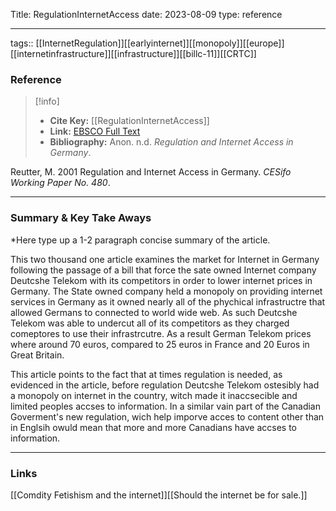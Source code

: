 
Title: RegulationInternetAccess
date: 2023-08-09
type: reference

---


tags:: [[InternetRegulation]][[earlyinternet]][[monopoly]][[europe]][[internetinfrastructure]][[infrastructure]][[billc-11]][[CRTC]]

### Reference 

> [!info]
> - **Cite Key:** [[RegulationInternetAccess]]
> - **Link:** [EBSCO Full Text](file:///Users/kennedyelson/Zotero/storage/5BLSBJPK/Regulation%20and%20Internet%20Access%20in%20Germany.pdf)
> - **Bibliography:** Anon. n.d. _Regulation and Internet Access in Germany_. 

Reutter, M. 2001 Regulation and Internet Access in Germany. _CESifo Working Paper No. 480_.

---

### Summary & Key Take Aways

*Here type up a 1-2 paragraph concise summary of the article. 

This two thousand one article examines the market for Internet in Germany following the passage of a bill that force the sate owned Internet company Deutcshe Telekom with its competitors in order to lower internet prices in Germany. The State owned company held a monopoly on providing internet services in Germany as it owned nearly all of the  phychical infrastructre that allowed Germans to connected to world wide web.  As such Deutcshe Telekom was able to undercut all of its competitors as they charged comeptores to use their infrastrcutre. As a result German Telekom prices where around 70 euros, compared to 25 euros in France and 20 Euros in Great Britain. 

This article points to the fact that at times regulation is needed, as evidenced in the article, before regulation Deutcshe Telekom ostesibly had a monopoly on internet in the country, witch made it inaccsecible and limited peoples accses to information. In a similar vain part of the Canadian Goverment's new regulation, wich help imporve acces to content other than in Englsih owuld mean that more and more Canadians have accses to information. 




--- 

### Links
[[Comdity Fetishism and the internet]][[Should the internet be for sale.]]